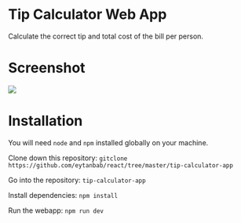 # Tip Calculator Web App
 Calculate the correct tip and total cost of the bill per person.

# Screenshot
![](https://i.imgur.com/2cPkVlB.png)
# Installation
You will need `node` and `npm` installed globally on your machine.

Clone down this repository:
`gitclone https://github.com/eytanbab/react/tree/master/tip-calculator-app`

Go into the repository:
`tip-calculator-app`

Install dependencies:
`npm install`

Run the webapp:
`npm run dev`
